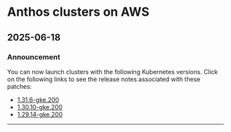 # Anthos clusters on AWS

## 2025-06-18

### Announcement

You can now launch clusters with the following Kubernetes versions. Click on the following links to see the release notes associated with these patches:

* [1.31.6-gke.200](https://cloud.google.com/kubernetes-engine/multi-cloud/docs/aws/reference/supported-versions#1316-gke200)
* [1.30.10-gke.200](https://cloud.google.com/kubernetes-engine/multi-cloud/docs/aws/reference/supported-versions#13010-gke200)
* [1.29.14-gke.200](https://cloud.google.com/kubernetes-engine/multi-cloud/docs/aws/reference/supported-versions#12914-gke200)

---
